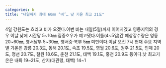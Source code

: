 ```yaml
---
categories: b
title: "내일까지 최대 60㎜ ‘비’… 낮 기온 최고 21도"
---
```

4일 강원도는 흐리고 비가 오겠다.이번 비는 내일(5일)까지 이어지겠고 영동지역의 경우 이날 낮에 시간당 5~10㎜ 집중호우가 예고됐다.이틀(4~5일)간 예상강수량은 영동 20~60㎜, 영서남부 5~30㎜, 영서중·북부 5㎜ 미만이다.이날 오전 7시 현재 주요 지역별 기온은 강릉 20.3도, 동해 20.1도, 속초 19.5도, 영월 20.6도, 원주 21.5도, 인제 20도, 정선 20.7도, 철원 18.6도, 춘천 21.1도, 태백 19.1도, 홍천 20.9도 등이다.낮 최고기온은 내륙 19~21도, 산지(대관령, 태백) 14~1